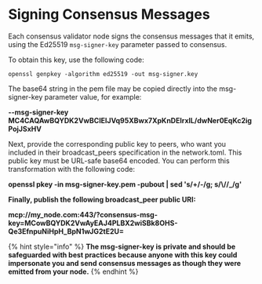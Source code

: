 # Signing Consensus Messages

Each consensus validator node signs the consensus messages that it emits, using the Ed25519 `msg-signer-key` parameter passed to consensus.

To obtain this key, use the following code:

`openssl genpkey -algorithm ed25519 -out msg-signer.key`

The base64 string in the pem file may be copied directly into the msg-signer-key parameter value, for example:

**--msg-signer-key MC4CAQAwBQYDK2VwBCIEIJVq95XBwx7XpKnDElrxlL/dwNer0EqKc2igPojJSxHV**

Next, provide the corresponding public key to peers, who want you included in their broadcast\_peers specification in the network.toml. This public key must be URL-safe base64 encoded. You can perform this transformation with the following code:

**openssl pkey -in msg-signer-key.pem -pubout | sed 's/+/-/g; s/\\//\_/g'**

**Finally, publish the following broadcast\_peer public URI:**

**mcp://my\_node.com:443/?consensus-msg-key=MCowBQYDK2VwAyEAJ4PLBX2wiSBk8OHS-Qe3EfnpuNiHpH\_BpN1wJG2tE2U=**

{% hint style="info" %}
**The msg-signer-key is private and should be safeguarded with best practices because anyone with this key could impersonate you and send consensus messages as though they were emitted from your node.**
{% endhint %}

